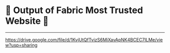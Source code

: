# 💫 Output of Fabric Most Trusted Website 💫
<hr>

https://drive.google.com/file/d/1KvjUtQfTvizS6MiXavApNK4BCEC7ILMe/view?usp=sharing
